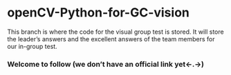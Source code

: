 # openCV-Python-for-GC-vision
This branch is where the code for the visual group test is stored. It will store the leader’s answers and the excellent answers of the team members for our in-group test.
### Welcome to follow (we don’t have an official link yet<-.->)
